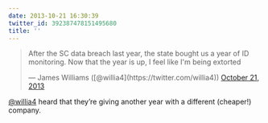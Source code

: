 ```yaml
---
date: 2013-10-21 16:30:39
twitter_id: 392387478151495680
title: ''
---
```


<blockquote class="twitter-tweet"><p lang="en" dir="ltr">After the SC data breach last year, the state bought us a year of ID monitoring. Now that the year is up, I feel like I&#39;m being extorted</p>&mdash; James Williams ([@willia4](https://twitter.com/willia4)) <a href="https://twitter.com/willia4/status/392368916841787392?ref_src=twsrc%5Etfw">October 21, 2013</a></blockquote>
<script async src="https://platform.twitter.com/widgets.js" charset="utf-8"></script>

[@willia4](https://twitter.com/willia4) heard that they’re giving another year with a different (cheaper!) company.
